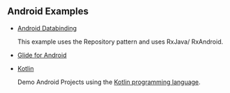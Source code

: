 Android Examples
------

* [Android Databinding](https://github.com/maurice-smith/playground/tree/master/android/examples/DataBindingEx)

    This example uses the Repository pattern and uses RxJava/ RxAndroid.
     
* [Glide for Android](https://github.com/maurice-smith/playground/tree/master/android/examples/GlideEx)

* [Kotlin](https://github.com/maurice-smith/playground/tree/master/android/kotlin)

    Demo Android Projects using the [Kotlin programming language](https://kotlinlang.org/). 
